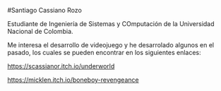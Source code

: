 #Santiago Cassiano Rozo

Estudiante de Ingeniería de Sistemas y COmputación de la Universidad Nacional de Colombia.


Me interesa el desarrollo de videojuego y he desarrolado algunos en el pasado, los cuales se pueden encontrar en los siguientes enlaces:


https://scassianor.itch.io/underworld


https://micklen.itch.io/boneboy-revengeance


